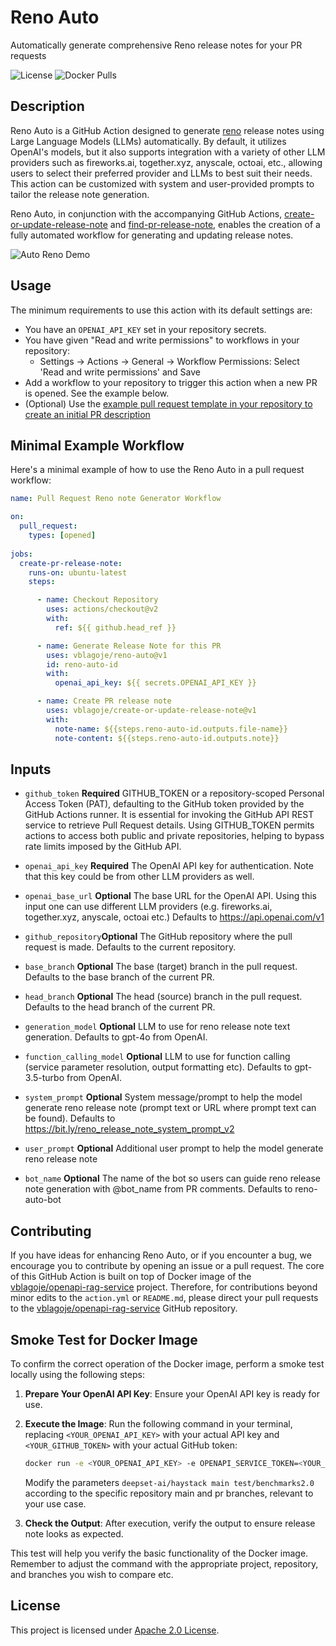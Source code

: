 # Reno Auto
Automatically generate comprehensive Reno release notes for your PR requests

![License](https://img.shields.io/github/license/vblagoje/auto-reno)
![Docker Pulls](https://img.shields.io/docker/pulls/vblagoje/openapi-rag-service)

## Description
Reno Auto is a GitHub Action designed to generate [reno](https://docs.openstack.org/reno/latest/) release notes using Large Language Models (LLMs) automatically. By default, it utilizes OpenAI's models, but it also supports integration with a variety of other LLM providers such as fireworks.ai, together.xyz, anyscale, octoai, etc., allowing users to select their preferred provider and LLMs to best suit their needs. This action can be customized with system and user-provided prompts to tailor the release note generation.

Reno Auto, in conjunction with the accompanying GitHub Actions, [create-or-update-release-note](https://github.com/vblagoje/create-or-update-release-note) and [find-pr-release-note](https://github.com/vblagoje/find-pr-release-note), enables the creation of a fully automated workflow for generating and updating release notes.

![Auto Reno  Demo](https://raw.githubusercontent.com/vblagoje/various/main/auto-reno-medium.gif)


## Usage
The minimum requirements to use this action with its default settings are:
- You have an `OPENAI_API_KEY` set in your repository secrets.
- You have given "Read and write permissions" to workflows in your repository:
  - Settings -> Actions -> General -> Workflow Permissions: Select 'Read and write permissions' and Save
- Add a workflow to your repository to trigger this action when a new PR is opened. See the example below.
- (Optional) Use the [example pull request template in your repository to create an initial PR description](https://github.com/vblagoje/pr-auto/blob/main/.github/pull_request_template.md)

## Minimal Example Workflow

Here's a minimal example of how to use the Reno Auto in a pull request workflow:

```yaml
name: Pull Request Reno note Generator Workflow

on:
  pull_request:
    types: [opened]
  
jobs:
  create-pr-release-note:
    runs-on: ubuntu-latest
    steps:

      - name: Checkout Repository
        uses: actions/checkout@v2
        with:
          ref: ${{ github.head_ref }}

      - name: Generate Release Note for this PR
        uses: vblagoje/reno-auto@v1
        id: reno-auto-id
        with:
          openai_api_key: ${{ secrets.OPENAI_API_KEY }}

      - name: Create PR release note
        uses: vblagoje/create-or-update-release-note@v1
        with:
          note-name: ${{steps.reno-auto-id.outputs.file-name}}
          note-content: ${{steps.reno-auto-id.outputs.note}}
```


## Inputs

- `github_token` **Required** GITHUB_TOKEN or a repository-scoped Personal Access Token (PAT), defaulting to the GitHub token provided by the GitHub Actions runner. It is essential for invoking the GitHub API REST service to retrieve Pull Request details. Using GITHUB_TOKEN permits actions to access both public and private repositories, helping to bypass rate limits imposed by the GitHub API.

- `openai_api_key`
**Required** The OpenAI API key for authentication. Note that this key could be from other LLM providers as well.

- `openai_base_url` **Optional** The base URL for the OpenAI API. Using this input one can use different LLM providers (e.g. fireworks.ai, together.xyz, anyscale, octoai etc.) Defaults to https://api.openai.com/v1

- `github_repository`**Optional** The GitHub repository where the pull request is made. Defaults to the current repository.

- `base_branch` **Optional** The base (target) branch in the pull request. Defaults to the base branch of the current PR.

- `head_branch` **Optional** The head (source) branch in the pull request. Defaults to the head branch of the current PR.

- `generation_model` **Optional** LLM to use for reno release note text generation. Defaults to gpt-4o from OpenAI.

- `function_calling_model` **Optional** LLM to use for function calling (service parameter resolution, output formatting etc). Defaults to gpt-3.5-turbo from OpenAI.

- `system_prompt` **Optional** System message/prompt to help the model generate reno release note (prompt text or URL where prompt text can be found). Defaults to https://bit.ly/reno_release_note_system_prompt_v2

- `user_prompt` **Optional** Additional user prompt to help the model generate reno release note

- `bot_name` **Optional** The name of the bot so users can guide reno release note generation with @bot_name from PR comments. Defaults to reno-auto-bot


## Contributing

If you have ideas for enhancing Reno Auto, or if you encounter a bug, we encourage you to contribute by opening an issue or a pull request. 
The core of this GitHub Action is built on top of Docker image of the [vblagoje/openapi-rag-service](https://github.com/vblagoje/openapi-rag-service/) project. 
Therefore, for contributions beyond minor edits to the `action.yml` or `README.md`, please direct your pull requests to 
the [vblagoje/openapi-rag-service](https://github.com/vblagoje/openapi-rag-service/) GitHub repository.

## Smoke Test for Docker Image

To confirm the correct operation of the Docker image, perform a smoke test locally using the following steps:

1. **Prepare Your OpenAI API Key**: Ensure your OpenAI API key is ready for use.

2. **Execute the Image**:
   Run the following command in your terminal, replacing `<YOUR_OPENAI_API_KEY>` with your actual API key and `<YOUR_GITHUB_TOKEN>` with your actual GitHub token:

   ```bash
   docker run -e <YOUR_OPENAI_API_KEY> -e OPENAPI_SERVICE_TOKEN=<YOUR_GITHUB_TOKEN> -e SYSTEM_PROMPT=https://bit.ly/reno_release_note_system_prompt_v3 -e OPENAPI_SERVICE_SPEC=https://bit.ly/github_compare -e FUNCTION_CALLING_PROMPT="Compare branches main (BASE) and test/benchmarks2.0 (HEAD), in Github repository deepset-ai/haystack (owner/repo)" -e FUNCTION_CALLING_VALIDATION_SCHEMA=https://bit.ly/compare_branches_function_params_schema -e OUTPUT_SCHEMA=https://bit.ly/reno_release_note_fc_schema_v2 -e NOTE_TEMPLATE=https://bit.ly/reno_release_note_template -e SERVICE_RESPONSE_SUBTREE=files vblagoje/openapi-rag-service
   ```

   Modify the parameters `deepset-ai/haystack main test/benchmarks2.0` according to the specific repository main and pr branches, relevant to your use case.

3. **Check the Output**: After execution, verify the output to ensure release note looks as expected.

This test will help you verify the basic functionality of the Docker image. Remember to adjust the command with the appropriate 
project, repository, and branches you wish to compare etc.


## License
This project is licensed under [Apache 2.0 License](LICENSE).
